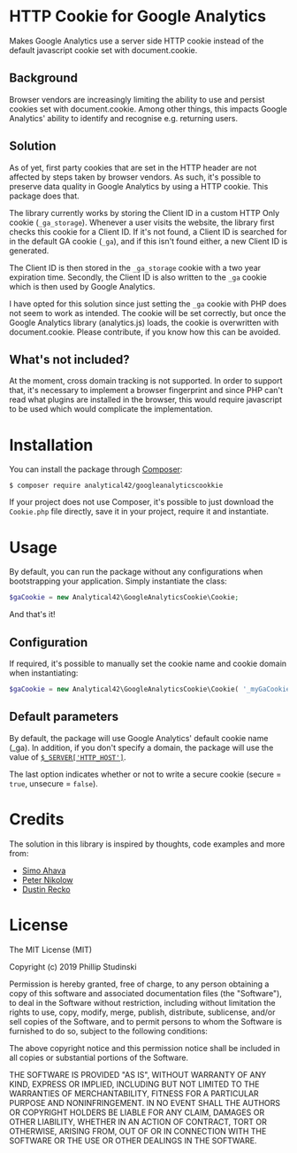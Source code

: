 # HTTP Cookie for Google Analytics

Makes Google Analytics use a server side HTTP cookie instead of the default javascript cookie set with document.cookie.

## Background

Browser vendors are increasingly limiting the ability to use and persist cookies set with document.cookie. Among other things, this impacts Google Analytics' ability to identify and recognise e.g. returning users.

## Solution

As of yet, first party cookies that are set in the HTTP header are not affected by steps taken by browser vendors. As such, it's possible to preserve data quality in Google Analytics by using a HTTP cookie. This package does that.

The library currently works by storing the Client ID in a custom HTTP Only cookie (`_ga_storage`). Whenever a user visits the website, the library first checks this cookie for a Client ID. If it's not found, a Client ID is searched for in the default GA cookie (`_ga`), and if this isn't found either, a new Client ID is generated.

The Client ID is then stored in the `_ga_storage` cookie with a two year expiration time. Secondly, the Client ID is also written to the `_ga` cookie which is then used by Google Analytics.

I have opted for this solution since just setting the `_ga` cookie with PHP does not seem to work as intended. The cookie will be set correctly, but once the Google Analytics library (analytics.js) loads, the cookie is overwritten with document.cookie. Please contribute, if you know how this can be avoided.

## What's not included?

At the moment, cross domain tracking is not supported. In order to support that, it's necessary to implement a browser fingerprint and since PHP can't read what plugins are installed in the browser, this would require javascript to be used which would complicate the implementation.

# Installation

You can install the package through [Composer](https://getcomposer.org/):

```
$ composer require analytical42/googleanalyticscookkie
```

If your project does not use Composer, it's possible to just download the `Cookie.php` file directly, save it in your project, require it and instantiate.

# Usage

By default, you can run the package without any configurations when bootstrapping your application. Simply instantiate the class:

```php
$gaCookie = new Analytical42\GoogleAnalyticsCookie\Cookie;
```

And that's it!

## Configuration

If required, it's possible to manually set the cookie name and cookie domain when instantiating:

```php
$gaCookie = new Analytical42\GoogleAnalyticsCookie\Cookie( '_myGaCookieName', 'mydomain.com', true );
```

## Default parameters

By default, the package will use Google Analytics' default cookie name (\_ga). In addition, if you don't specify a domain, the package will use the value of [`$_SERVER['HTTP_HOST']`](http://php.net/manual/en/reserved.variables.server.php).

The last option indicates whether or not to write a secure cookie (secure = `true`, unsecure = `false`).

# Credits

The solution in this library is inspired by thoughts, code examples and more from:

- [Simo Ahava](https://www.simoahava.com/analytics/itp-2-1-and-web-analytics/#set-cookie-headers-in-a-server-side-script)
- [Peter Nikolow](http://peter.nikolow.me/safari-itp-2-1-demo/)
- [Dustin Recko](https://omr.ruhr/google-analytics-itp-2-1-prevention-http-set-cookie-snippet-182092779d40)

# License

The MIT License (MIT)

Copyright (c) 2019 Phillip Studinski

Permission is hereby granted, free of charge, to any person obtaining a copy of this software and associated documentation files (the "Software"), to deal in the Software without restriction, including without limitation the rights to use, copy, modify, merge, publish, distribute, sublicense, and/or sell copies of the Software, and to permit persons to whom the Software is furnished to do so, subject to the following conditions:

The above copyright notice and this permission notice shall be included in all copies or substantial portions of the Software.

THE SOFTWARE IS PROVIDED "AS IS", WITHOUT WARRANTY OF ANY KIND, EXPRESS OR IMPLIED, INCLUDING BUT NOT LIMITED TO THE WARRANTIES OF MERCHANTABILITY, FITNESS FOR A PARTICULAR PURPOSE AND NONINFRINGEMENT. IN NO EVENT SHALL THE AUTHORS OR COPYRIGHT HOLDERS BE LIABLE FOR ANY CLAIM, DAMAGES OR OTHER LIABILITY, WHETHER IN AN ACTION OF CONTRACT, TORT OR OTHERWISE, ARISING FROM, OUT OF OR IN CONNECTION WITH THE SOFTWARE OR THE USE OR OTHER DEALINGS IN THE SOFTWARE.
